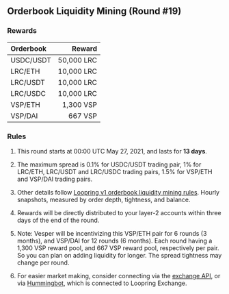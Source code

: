 ## Orderbook Liquidity Mining (Round #19)


### Rewards

| **Orderbook** | **Reward** |
| :--- | ---: |
| USDC/USDT | 50,000 LRC|
| LRC/ETH | 10,000 LRC|
| LRC/USDT | 10,000 LRC|
| LRC/USDC | 10,000 LRC|
| VSP/ETH | 1,300 VSP|
| VSP/DAI | 667 VSP|


### Rules

1) This round starts at 00:00 UTC May 27, 2021, and lasts for **13 days**.

2) The maximum spread is 0.1% for USDC/USDT trading pair, 1% for LRC/ETH, LRC/USDT and LRC/USDC trading pairs, 1.5% for VSP/ETH and VSP/DAI trading pairs.

3) Other details follow [Loopring v1 orderbook liquidity mining rules](https://medium.com/loopring-protocol/loopring-exchange-liquidity-mining-competition-748917b277e6). Hourly snapshots, measured by order depth, tightness, and balance.

4) Rewards will be directly distributed to your layer-2 accounts within three days of the end of the round.

5) Note: Vesper will be incentivizing this VSP/ETH pair for 6 rounds (3 months), and VSP/DAI for 12 rounds (6 months). Each round having a 1,300 VSP reward pool, and 667 VSP reward pool, respectively per pair. So you can plan on adding liquidity for longer. The spread tightness may change per round.

6) For easier market making, consider connecting via the [exchange API](https://docs3.loopring.io/en/), or via [Hummingbot](https://docs.hummingbot.io/exchange-connectors/loopring/), which is connected to Loopring Exchange.
